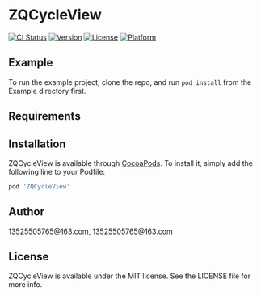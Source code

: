 # ZQCycleView

[![CI Status](http://img.shields.io/travis/13525505765@163.com/ZQCycleView.svg?style=flat)](https://travis-ci.org/13525505765@163.com/ZQCycleView)
[![Version](https://img.shields.io/cocoapods/v/ZQCycleView.svg?style=flat)](http://cocoapods.org/pods/ZQCycleView)
[![License](https://img.shields.io/cocoapods/l/ZQCycleView.svg?style=flat)](http://cocoapods.org/pods/ZQCycleView)
[![Platform](https://img.shields.io/cocoapods/p/ZQCycleView.svg?style=flat)](http://cocoapods.org/pods/ZQCycleView)

## Example

To run the example project, clone the repo, and run `pod install` from the Example directory first.

## Requirements

## Installation

ZQCycleView is available through [CocoaPods](http://cocoapods.org). To install
it, simply add the following line to your Podfile:

```ruby
pod 'ZQCycleView'
```

## Author

13525505765@163.com, 13525505765@163.com

## License

ZQCycleView is available under the MIT license. See the LICENSE file for more info.
